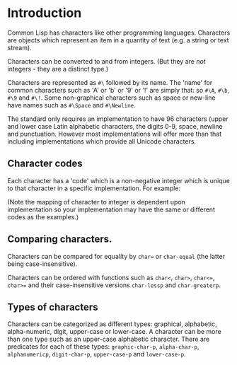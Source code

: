 # Introduction

Common Lisp has characters like other programming languages.
Characters are objects which represent an item in a quantity of text (e.g. a string or text stream).

Characters can be converted to and from integers. (But they are *not* integers - they are a distinct type.)

Characters are represented as `#\` followed by its name.
The 'name' for common characters such as 'A' or 'b' or '9' or '!' are simply that: so `#\A`, `#\b`, `#\9` and `#\!`.
Some non-graphical characters such as space or new-line have names such as `#\Space` and `#\Newline`.

The standard only requires an implementation to have 96 characters (upper and lower case Latin alphabetic characters, the digits 0-9, space, newline and punctuation.
However most implementations will offer more than that including implementations which provide all Unicode characters.

## Character codes

Each character has a 'code' which is a non-negative integer which is unique to that character in a specific implementation.
For example:

(Note the mapping of character to integer is dependent upon implementation so your implementation may have the same or different codes as the examples.)

## Comparing characters.

Characters can be compared for equality by `char=` or `char-equal` (the latter being case-insensitive).

Characters can be ordered with functions such as `char<`, `char>`, `char<=`, `char>=` and their case-insensitive versions `char-lessp` and `char-greaterp`.

## Types of characters

Characters can be categorized as different types: graphical, alphabetic, alpha-numeric, digit, upper-case or lower-case. 
A character can be more than one type such as an upper-case alphabetic character.
There are predicates for each of these types: `graphic-char-p`, `alpha-char-p`, `alphanumericp`, `digit-char-p`, `upper-case-p` and `lower-case-p`.
